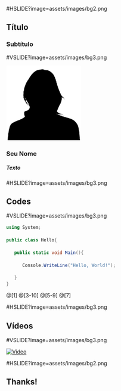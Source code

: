 #HSLIDE?image=assets/images/bg2.png

## <span class="pd-gray">Título</span>
### <span class="pd-gray">Subtítulo</span>

#VSLIDE?image=assets/images/bg3.png
<!---Substitua por sua foto na pasta--->
<img src="assets/images/you.png" alt="You" style="width: 200px;"/>

### <span class="pd-gray">Seu Nome</span>
##### <span class="pd-gray">Texto</span>

#HSLIDE?image=assets/images/bg3.png

## <span class="pd-gray">Codes</span>

#VSLIDE?image=assets/images/bg3.png

```c#
using System;

public class Hello{

   public static void Main(){

      Console.WriteLine("Hello, World!");

   }
}
```
<!---Use isso para highlight no código--->
@[1]
@[3-10]
@[5-9]
@[7]

#HSLIDE?image=assets/images/bg3.png

## <span class="pd-gray">Vídeos</span>

#VSLIDE?image=assets/images/bg3.png

[![Video](https://img.youtube.com/vi/dQw4w9WgXcQ/0.jpg)](https://www.youtube.com/watch?v=dQw4w9WgXcQ)


#HSLIDE?image=assets/images/bg2.png
## <span class="pd-gray">Thanks!</span>


